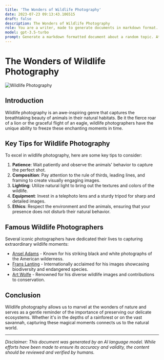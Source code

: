 ```yaml
---
title: 'The Wonders of Wildlife Photography'
date: 2023-07-23 09:13:43.106515
draft: false
description: The Wonders of Wildlife Photography
role: You are a writer, made to generate documents in markdown format. It is very important that all of the documents you generate are in valid markdown format.
model: gpt-3.5-turbo
prompt: Generate a markdown formatted document about a random topic. At the bottom, include a disclaimer explaining that the document was generated by you. The first line of the document should be the title. Make sure that the entire document is in proper markdown format, using a mix of various tags to make the document visually appealing.
---
```


# The Wonders of Wildlife Photography

![Wildlife Photography](https://i.imgur.com/tiaDY43.jpg)

## Introduction

Wildlife photography is an awe-inspiring genre that captures the breathtaking beauty of animals in their natural habitats. Be it the fierce roar of a lion or the graceful flight of an eagle, wildlife photographers have the unique ability to freeze these enchanting moments in time.

## Key Tips for Wildlife Photography

To excel in wildlife photography, here are some key tips to consider:

1. **Patience**: Wait patiently and observe the animals' behavior to capture the perfect shot.
2. **Composition**: Pay attention to the rule of thirds, leading lines, and framing to create visually engaging images.
3. **Lighting**: Utilize natural light to bring out the textures and colors of the wildlife.
4. **Equipment**: Invest in a telephoto lens and a sturdy tripod for sharp and detailed images.
5. **Ethics**: Respect the environment and the animals, ensuring that your presence does not disturb their natural behavior.

## Famous Wildlife Photographers

Several iconic photographers have dedicated their lives to capturing extraordinary wildlife moments:

- [Ansel Adams](https://www.anseladams.com/) - Known for his striking black and white photographs of the American wilderness.
- [Frans Lanting](https://www.lanting.com/) - Internationally acclaimed for his images showcasing biodiversity and endangered species.
- [Art Wolfe](https://artwolfe.com/) - Renowned for his diverse wildlife images and contributions to conservation.

## Conclusion

Wildlife photography allows us to marvel at the wonders of nature and serves as a gentle reminder of the importance of preserving our delicate ecosystems. Whether it's in the depths of a rainforest or on the vast savannah, capturing these magical moments connects us to the natural world.

---

*Disclaimer: This document was generated by an AI language model. While efforts have been made to ensure its accuracy and validity, the content should be reviewed and verified by humans.*